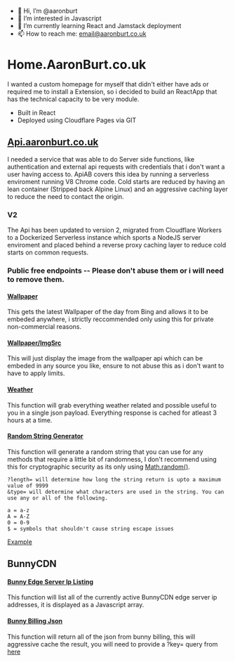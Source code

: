 - 👋 Hi, I’m @aaronburt
- 👀 I’m interested in Javascript
- 🌱 I’m currently learning React and Jamstack deployment
- 📫 How to reach me: email@aaronburt.co.uk


# Home.AaronBurt.co.uk

I wanted a custom homepage for myself that didn't either have ads or required me to install a Extension, so i decided to build an ReactApp that has the technical capacity to be very module. 

- Built in React
- Deployed using Cloudflare Pages via GIT

## [Api.aaronburt.co.uk](https://api.aaronburt.co.uk)

I needed a service that was able to do Server side functions, like authentication and external api requests with credentials that i don't want a user having access to. ApiAB covers this idea by running a serverless enviroment running V8 Chrome code. Cold starts are reduced by having an lean container (Stripped back Alpine Linux) and an aggressive caching layer to reduce the need to contact the origin.  

### V2
The Api has been updated to version 2, migrated from Cloudflare Workers to a Dockerized Serverless instance which sports a NodeJS server enviroment and placed behind a reverse proxy caching layer to reduce cold starts on common requests. 

### Public free endpoints -- Please don't abuse them or i will need to remove them. 

#### [Wallpaper](https://wallpaper.streamsave.xyz/)
This gets the latest Wallpaper of the day from Bing and allows it to be embeded anywhere, i strictly reccommended only using this for private non-commercial reasons. 

#### [Wallpaper/ImgSrc](https://wallpaper.streamsave.xyz/embed)
This will just display the image from the wallpaper api which can be embeded in any source you like, ensure to not abuse this as i don't want to have to apply limits.

#### [Weather](https://weather.streamsave.xyz/get?city=london)
This function will grab everything weather related and possible useful to you in a single json payload. Everything response is cached for atleast 3 hours at a time. 

#### [Random String Generator](https://random.streamsave.xyz/)

This function will generate a random string that you can use for any methods that require a little bit of randomness, I don't recommend using this for cryptographic security as its only using [Math.random()](https://deepsource.io/blog/dont-use-math-random/). 

```
?length= will determine how long the string return is upto a maximum value of 9999
&type= will determine what characters are used in the string. You can use any or all of the following. 

a = a-z 
A = A-Z
0 = 0-9
$ = symbols that shouldn't cause string escape issues
```
[Example](https://random.streamsave.xyz/?length=64&type=aA0$)


## BunnyCDN

#### [Bunny Edge Server Ip Listing](https://bunny-edge-server-list.aaronburt.co.uk)

This function will list all of the currently active BunnyCDN edge server ip addresses, it is displayed as a Javascript array.

#### [Bunny Billing Json](https://bunny-billing-json.aaronburt.co.uk/)

This function will return all of the json from bunny billing, this will aggressive cache the result, you will need to provide a ?key= query from [here](https://panel.bunny.net/account)
